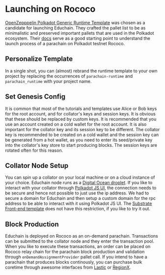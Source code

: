 # Launching on Rococo

[OpenZepppelin Polkadot Generic Runtime Template](https://github.com/OpenZeppelin/polkadot-runtime-templates) 
was chosen as a candidate for launching Educhain. They crafted the pallet list to be as minimalistic and 
preserved important pallets that are used in the Polkadot ecosystem. Their [docs](https://docs.openzeppelin.com/substrate-runtimes/1.0.0/)
serve as a good starting point to understand the launch process of a parachain on Polkadot testnet Rococo.

## Personalize Template

In a single shot, you can (almost) rebrand the runtime template to your own project by replacing 
the occurrences of `parachain-runtime` and `parachain_runtime` with your project name.

## Set Genesis Config

It is common that most of the tutorials and templates use Alice or Bob keys for the root account, and for
collator's keys and session keys. It is obvious that these should be replaced by custom keys. It is 
recommended that you use an account created on a cold wallet for the root account. It is also important
for the collator key and its session key to be different. The collator key is recommended to be created on a 
cold wallet and the session key can be generated from a hot wallet, as you need to enter its seed/private key
into the collator's key store to start producing blocks. The session keys are rotated often for this reason.

## Collator Node Setup 

You can spin up a collator on your local machine or on a cloud instance of your choice. Educhain node runs as 
a [Digital Ocean droplet](https://www.digitalocean.com/pricing/droplets). If you like to interact with your
collator through [Polkadot JS UI](https://polkadot.js.org/), the connection needs to be secure and hence not
possible to just use the ip address. We had to secure a domain for Educhain and then setup a custom domain 
for the rpc address to be able to interact with it using Polkadot JS UI. The 
[Substrate Front-end template](https://github.com/substrate-developer-hub/substrate-front-end-template) does
not have this restriction, if you like to try it out.

## Block Production

Educhain is deployed on Rococo as an on-demand parachain. Transactions can be submitted to the collator node 
and they enter the transaction pool. When you like to execute these transactions, an order can be placed on 
Rococo relay chain for the parachain block production and validation through `onDemandAssignmentProvider` 
pallet call. If you intend to have a parachain that produces blocks continously, you can purchase bulk 
coretime through awesome interfaces from [Lastic](https://www.lastic.xyz/) or [RegionX](https://app.regionx.tech/).

